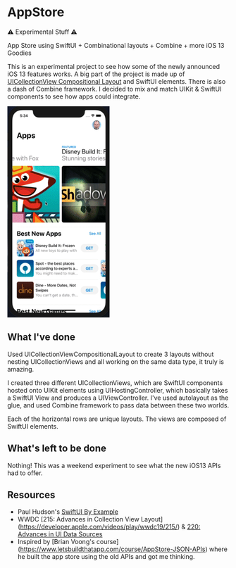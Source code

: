 # AppStore
⚠️ Experimental Stuff ⚠️ 

App Store using SwiftUI + Combinational layouts + Combine + more iOS 13 Goodies


This is an experimental project to see how some of the newly announced iOS 13 features works. A big part of the project is made up of[ UICollectionView Compositional Layout](https://developer.apple.com/documentation/uikit/views_and_controls/collection_views/using_collection_view_compositional_layouts_and_diffable_data_sources) and SwiftUI elements. There is also a dash of Combine framework. I decided to mix and match UIKit & SwiftUI components to see how apps could integrate.

![app store gif](Resources/appstore.gif)

## What I've done
Used UICollectionViewCompositionalLayout to create 3 layouts without nesting UICollectionViews and all working on the same data type, it truly is amazing.

I created three different UICollectionViews, which are SwiftUI components hosted onto UIKit elements using UIHostingController, which basically takes a SwiftUI View and produces a UIViewController. I've used autolayout as the glue, and used Combine framework to pass data between these two worlds.

Each of the horizontal rows are unique layouts. The views are composed of SwiftUI elements.

## What's left to be done

Nothing! This was a weekend experiment to see what the new iOS13 APIs had to offer.


## Resources

- Paul Hudson's [SwiftUI By Example](https://www.hackingwithswift.com/quick-start/swiftui) 
- WWDC [215: Advances in Collection View Layout] (https://developer.apple.com/videos/play/wwdc19/215/) & [220: Advances in UI Data Sources](https://developer.apple.com/videos/play/wwdc19/220/)
- Inspired by [Brian Voong's course] (https://www.letsbuildthatapp.com/course/AppStore-JSON-APIs) where he built the app store using the old APIs and got me thinking.
